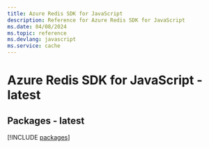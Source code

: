 ```yaml
---
title: Azure Redis SDK for JavaScript
description: Reference for Azure Redis SDK for JavaScript
ms.date: 04/08/2024
ms.topic: reference
ms.devlang: javascript
ms.service: cache
---
```

# Azure Redis SDK for JavaScript - latest
## Packages - latest
[!INCLUDE [packages](redis-index.md)]